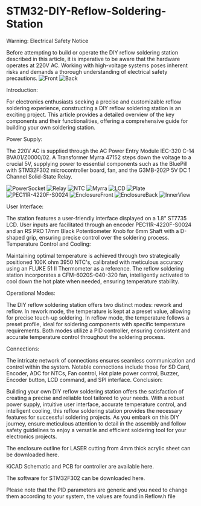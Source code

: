 # STM32-DIY-Reflow-Soldering-Station

Warning: Electrical Safety Notice

Before attempting to build or operate the DIY reflow soldering station described in this article, it is imperative to be aware that the hardware operates at 220V AC. Working with high-voltage systems poses inherent risks and demands a thorough understanding of electrical safety precautions.
![Front](https://github.com/gvi70000/STM32-DIY-Reflow-Soldering-Station/assets/248221/4f2105c1-44f3-451f-93e3-7e3d3e008b3c)
![Back](https://github.com/gvi70000/STM32-DIY-Reflow-Soldering-Station/assets/248221/1feeb97b-829e-42c7-9005-bcffe356d9ec)

Introduction:

For electronics enthusiasts seeking a precise and customizable reflow soldering experience, constructing a DIY reflow soldering station is an exciting project. This article provides a detailed overview of the key components and their functionalities, offering a comprehensive guide for building your own soldering station.

Power Supply:

The 220V AC is supplied through the AC Power Entry Module IEC-320 C-14 BVA01/Z0000/02. A Transformer Myrra 47152 steps down the voltage to a crucial 5V, supplying power to essential components such as the BluePill with STM32F302 microcontroller board, fan, and the G3MB-202P 5V DC 1 Channel Solid-State Relay.

![PowerSocket](https://github.com/gvi70000/STM32-DIY-Reflow-Soldering-Station/assets/248221/0646a75a-bc3b-4ce9-a87a-2c9d9fd71ff4)
![Relay](https://github.com/gvi70000/STM32-DIY-Reflow-Soldering-Station/assets/248221/a07a94ea-6959-47dc-acb7-2fea954fb576)
![NTC](https://github.com/gvi70000/STM32-DIY-Reflow-Soldering-Station/assets/248221/d3630d77-b9d2-4ac8-9ba8-257286b412dd)
![Myrra](https://github.com/gvi70000/STM32-DIY-Reflow-Soldering-Station/assets/248221/d87579f2-11ab-4cd1-86fe-e481114b0bd4)
![LCD](https://github.com/gvi70000/STM32-DIY-Reflow-Soldering-Station/assets/248221/38ac51ce-70b8-485e-b637-edb2925c8d95)
![Plate](https://github.com/gvi70000/STM32-DIY-Reflow-Soldering-Station/assets/248221/125f49ae-78c7-4988-b7df-3c12dd0aec34)
![PEC11R-4220F-S0024](https://github.com/gvi70000/STM32-DIY-Reflow-Soldering-Station/assets/248221/090fda57-534f-46ed-badf-cc595a9148fa)
![EnclosureFront](https://github.com/gvi70000/STM32-DIY-Reflow-Soldering-Station/assets/248221/205c42c6-8cf8-40b7-a5f2-e53feb9e7332)
![EnclosureBack](https://github.com/gvi70000/STM32-DIY-Reflow-Soldering-Station/assets/248221/073030b8-0ae6-40ae-b83a-ba8ff3260bb7)
![InnerView](https://github.com/gvi70000/STM32-DIY-Reflow-Soldering-Station/assets/248221/53995738-647b-49f3-a915-8bb7cc494793)

User Interface:

The station features a user-friendly interface displayed on a 1.8" ST7735 LCD. User inputs are facilitated through an encoder PEC11R-4220F-S0024 and an RS PRO 17mm Black Potentiometer Knob for 6mm Shaft with a D-shaped grip, ensuring precise control over the soldering process.
Temperature Control and Cooling:

Maintaining optimal temperature is achieved through two strategically positioned 100K ohm 3950 NTC's, calibrated with meticulous accuracy using an FLUKE 51 II Thermometer as a reference. The reflow soldering station incorporates a CFM-6020S-040-320 fan, intelligently activated to cool down the hot plate when needed, ensuring temperature stability.

Operational Modes:

The DIY reflow soldering station offers two distinct modes: rework and reflow. In rework mode, the temperature is kept at a preset value, allowing for precise touch-up soldering. In reflow mode, the temperature follows a preset profile, ideal for soldering components with specific temperature requirements. Both modes utilize a PID controller, ensuring consistent and accurate temperature control throughout the soldering process.

Connections:

The intricate network of connections ensures seamless communication and control within the system. Notable connections include those for SD Card, Encoder, ADC for NTCs, Fan control, Hot plate power control, Buzzer, Encoder button, LCD command, and SPI interface.
Conclusion:

Building your own DIY reflow soldering station offers the satisfaction of creating a precise and reliable tool tailored to your needs. With a robust power supply, intuitive user interface, accurate temperature control, and intelligent cooling, this reflow soldering station provides the necessary features for successful soldering projects. As you embark on this DIY journey, ensure meticulous attention to detail in the assembly and follow safety guidelines to enjoy a versatile and efficient soldering tool for your electronics projects.

The enclosure outline for LASER cutting from 4mm thick acrylic sheet can be downloaded here.

KiCAD Schematic and PCB for controller are available here.

The software for STM32F302 can be downloaded here.

Please note that the PID parameters are generic and you need to change them according to your system, the values are found in Reflow.h file
